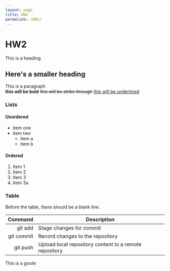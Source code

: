```yaml
---
layout: page
title: HW2
permalink: /HW2/
---
```

# HW2
This is a heading
## Here's a smaller heading
This is a paragraph  
**this will be bold** ~~this will be strike through~~ <u>this will be underlined</u>

### Lists
#### Unordered
- item one
- item two 
  - item a 
  - item b

#### Ordered
1. Item 1
2. Item 2
3. Item 3
4. item 3a

### Table

Before the table, there should be a blank line.

| Command    | Description                                                 |
|       ---: |-------------------------------------------------------------|
| git add    | Stage changes for commit                                    |
| git commit | Record changes to the repository                            |
| git push   | Upload local repository content to a remote repository      |


This is a goute
